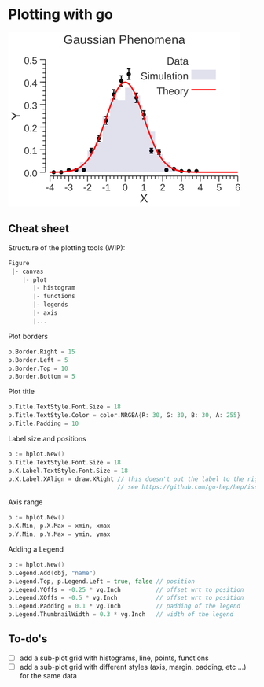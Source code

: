 # Plotting with go

![Result](results/h1d_plot_reduced.png)

## Cheat sheet

Structure of the plotting tools (WIP):
```go
Figure
 |- canvas
    |- plot
       |- histogram
       |- functions
       |- legends
       |- axis
       |...
```

Plot borders

```go
p.Border.Right = 15
p.Border.Left = 5
p.Border.Top = 10
p.Border.Bottom = 5
```

Plot title

```go
p.Title.TextStyle.Font.Size = 18
p.Title.TextStyle.Color = color.NRGBA{R: 30, G: 30, B: 30, A: 255}
p.Title.Padding = 10
```

Label size and positions

```go
p := hplot.New()
p.Title.TextStyle.Font.Size = 18
p.X.Label.TextStyle.Font.Size = 18
p.X.Label.XAlign = draw.XRight // this doesn't put the label to the right
                               // see https://github.com/go-hep/hep/issues/620
```

Axis range
```go
p := hplot.New()
p.X.Min, p.X.Max = xmin, xmax
p.Y.Min, p.Y.Max = ymin, ymax
```

Adding a Legend
```go
p := hplot.New()
p.Legend.Add(obj, "name")	
p.Legend.Top, p.Legend.Left = true, false // position
p.Legend.YOffs = -0.25 * vg.Inch          // offset wrt to position
p.Legend.XOffs = -0.5 * vg.Inch           // offset wrt to position
p.Legend.Padding = 0.1 * vg.Inch          // padding of the legend
p.Legend.ThumbnailWidth = 0.3 * vg.Inch   // width of the legend
```

## To-do's

- [ ] add a sub-plot grid with histograms, line, points, functions
- [ ] add a sub-plot grid with different styles (axis, margin, padding, etc ...) for the same data